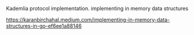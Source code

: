 Kademlia protocol implementation.
implementing in memory data structures

https://karanbirchahal.medium.com/implementing-in-memory-data-structures-in-go-ef6ee1a88146
